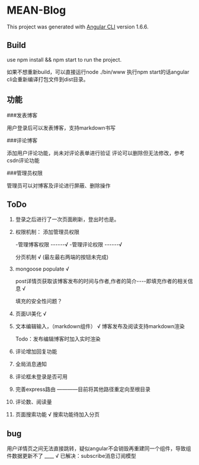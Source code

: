 # MEAN-Blog

This project was generated with [Angular CLI](https://github.com/angular/angular-cli) version 1.6.6.

## Build

use npm install && npm start to run the project.

如果不想重新build，可以直接运行node ./bin/www
执行npm start的话angular cli会重新编译打包文件到dist目录。

## 功能

###发表博客

用户登录后可以发表博客，支持markdown书写

###评论博客

添加用户评论功能，尚未对评论表单进行验证
评论可以删除但无法修改，参考csdn评论功能

###管理员权限

管理员可以对博客及评论进行屏蔽、删除操作

## ToDo

 1. 登录之后进行了一次页面刷新，登出时也是。
 2. 权限机制： 添加管理员权限
 
    -管理博客权限 ------√
    -管理评论权限 ------√

    分页机制    √ (最左最右两端的按钮未完成)
 3. mongoose populate   √

    post详情页获取该博客发布的时间与作者,作者的简介----即填充作者的相关信息    √

    填充的安全性问题？

 4. 页面UI美化  √
 5. 文本编辑输入，（markdown组件） √ 博客发布及阅读支持markdown渲染

    Todo：发布编辑博客时加入实时渲染

 6. 评论增加回复功能
 7. 全局消息通知
 8. 评论框未登录是否可用
 9. 完善express路由     ————目前将其他路径重定向至根目录
 10. 评论数、阅读量
 11. 页面搜索功能     √ 搜索功能待加入分页

## bug
用户详情页之间无法直接跳转，疑似angular不会销毁再重建同一个组件，导致组件数据更新不了 ____ √ 已解决：subscribe消息订阅模型
